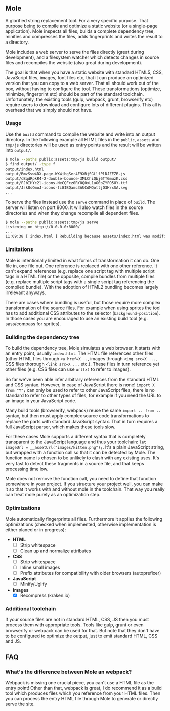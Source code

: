 ## Mole

A glorified string replacement tool. For a very specific purpose.
That purpose being to compile and optimize a static website (or a single-page application). Mole
inspects all files, builds a complete dependency tree, minifies and
compresses the files, adds fingerprints and writes the result to
a directory.

Mole includes a web server to serve the files directly (great
during development), and a filesystem watcher which detects changes
in source files and recompiles the website (also great during development).

The goal is that when you have a static website with standard HTML5, CSS,
JavaScript files, images, font files etc, that it can produce an optimized
version that you can copy to a web server. That all should work out of the
box, without having to configure the tool. These transformations (optimize,
minimize, fingerprint etc) should be part of the standard toolchain.
Unfortunately, the existing tools (gulp, webpack, grunt, browserify etc) require
users to download and configure lots of different plugins. This all is overhead
that we simply should not have.


### Usage

Use the `build` command to compile the website and write into an output directory. In the following
example all HTML files in the `public`, `assets` and `tmp/js` directories
will be used as entry points and the result will be written into `output/`.

```sh
$ mole --paths public:assets:tmp/js build output/
$ find output/ -type f
output/index.html
output/BmzSvw4DX-page-WX4ihgSer4F9XRjSGLlfPlDJZEZB.js
output/cBqdRpkR4-2-double-bounce-3MLChiQbj6TT6muzK.css
output/FJbIHYc2l-icons-NeCQFcz0RY8Q0xL1uG0bZYFO5UY.ttf
output/Jsk8sOmoJ-icons-fiGIBQamc3AUCdMQottjO3HrxSA.svg
...
```

To serve the files instead use the `serve` command in place of `build`. The
server will listen on port 8000. It will also watch files in the source
directories and when they change recompile all dependent files.

```sh
$ mole --paths public:assets:tmp/js serve
Listening on http://0.0.0.0:8000/
...
11:09:38 [ index.html ] Rebuilding because assets/index.html was modified
```



### Limitations

Mole is intentionally limited in what forms of transformation it can do.
One file in, one file out. One reference is replaced with one other reference.
It can't expand references (e.g. replace one script
tag with multiple script tags in a HTML file) or the opposite, compile bundles
from multiple files
(e.g. replace multiple script tags with a single script tag referencing the compiled bundle). With the
adoption of HTML2 bundling becomes largely irrelevant anyways.

There are cases where bundling is useful, but those require more complex
transformation of the source files. For example when using sprites the tool has to
add additional CSS attributes to the selector (`background-position`).
In those cases you are encouraged to use an existing build tool (e.g. sass/compass for sprites).


### Building the dependency tree

To build the dependency tree, Mole simulates a web browser. It starts with an
entry point, usually `index.html`. The HTML file references other files
(other HTML files through `<a href=X ..`, images through `<img src=X ...`,
CSS files thorough `<link src=X ...` etc.). These files in turn reference
yet other files (e.g. CSS files can use `url(x)` to refer to images).

So far we've been able infer arbitrary references from the standard HTML
and CSS syntax. However, in case of JavaScript there is none! `import X from "Y";`
can only be used to refer to other JavaScript files, there is no standard
to refer to other types of files, for example if you need the URL to an image in your
JavaScript code.

Many build tools (browserify, webpack) reuse the same `import .. from ..` syntax, but then must apply
complex source code transformations to replace the parts with standard
JavaScript syntax. That in turn requires a full JavaScript parser, which makes
these tools slow.

For these cases Mole supports a different syntax that is completely transparent
to the JavaScript language and thus your toolchain:
`let imageUrl = __assetUrl("images/kitten.png");`. It's a plain JavaScript string, but
wrapped with a function call so that it can be detected by Mole. The function name is chosen
to be unlikely to clash with any existing uses. It's very fast to
detect these fragments in a source file, and that keeps processing time low.

Mole does not remove the function call, you need to define that function somewhere in your project.
If you structure your project well, you can make it so that it works with and without mole in
the toolchain. That way you really can treat mole purely as an optimization step.


### Optimizations

Mole automatically fingerprints all files. Furthermore it applies the following
optimizations (checked when implemented, otherwise implementation is either
planed or in progress):

 - **HTML**
   - [ ] Strip whitespace
   - [ ] Clean up and normalize attributes
 - **CSS**
   - [ ] Strip whitespace
   - [ ] Inline small images
   - [ ] Prefix attributes for compatibility with older browsers (autoprefixer)
 - **JavaScript**
   - [ ] Minify/Uglify
 - **Images**
   - [x] Recompress (kraken.io)

### Additional toolchain

If your source files are not in standard HTML, CSS, JS then you must process
them with appropriate tools. Tools like gulp, grunt or even browserify or webpack
can be used for that. But note that they don't have to be configured to optimize
the output, just to emit standard HTML, CSS and JS.


## FAQ

### What's the difference between Mole an webpack?

Webpack is missing one crucial piece, you can't use a HTML file as the entry point!
Other than that, webpack is great, I do recommend it as a build tool which produces
files which you reference from your HTML files. Then you can process the entry HTML
file through Mole to generate or directly serve the site.
